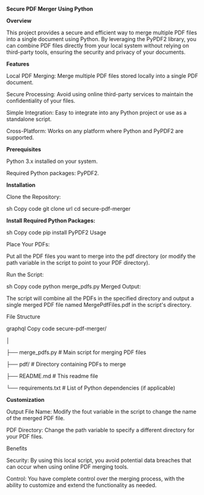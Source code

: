 **Secure PDF Merger Using Python**

**Overview**

This project provides a secure and efficient way to merge multiple PDF files into a single document using Python. By leveraging the PyPDF2 library, you can combine PDF files directly from your local system without relying on third-party tools, ensuring the security and privacy of your documents.

**Features**

Local PDF Merging: Merge multiple PDF files stored locally into a single PDF document.

Secure Processing: Avoid using online third-party services to maintain the confidentiality of your files.

Simple Integration: Easy to integrate into any Python project or use as a standalone script.

Cross-Platform: Works on any platform where Python and PyPDF2 are supported.

**Prerequisites**

Python 3.x installed on your system.

Required Python packages: PyPDF2.

**Installation**

Clone the Repository:

sh
Copy code
git clone url
cd secure-pdf-merger


**Install Required Python Packages:**

sh
Copy code
pip install PyPDF2
Usage

Place Your PDFs:

Put all the PDF files you want to merge into the pdf directory (or modify the path variable in the script to point to your PDF directory).

Run the Script:

sh
Copy code
python merge_pdfs.py
Merged Output:


The script will combine all the PDFs in the specified directory and output a single merged PDF file named MergePdfFiles.pdf in the script's directory.

File Structure

graphql
Copy code
secure-pdf-merger/

│

├── merge_pdfs.py           # Main script for merging PDF files

├── pdf/                    # Directory containing PDFs to merge

├── README.md               # This readme file

└── requirements.txt        # List of Python dependencies (if applicable)

**Customization**

Output File Name: Modify the fout variable in the script to change the name of the merged PDF file.

PDF Directory: Change the path variable to specify a different directory for your PDF files.

Benefits

Security: By using this local script, you avoid potential data breaches that can occur when using online PDF merging tools.

Control: You have complete control over the merging process, with the ability to customize and extend the functionality as needed.

